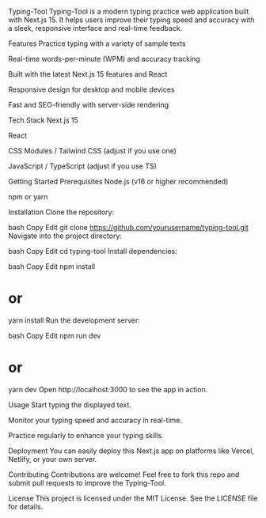 Typing-Tool
Typing-Tool is a modern typing practice web application built with Next.js 15. It helps users improve their typing speed and accuracy with a sleek, responsive interface and real-time feedback.

Features
Practice typing with a variety of sample texts

Real-time words-per-minute (WPM) and accuracy tracking

Built with the latest Next.js 15 features and React

Responsive design for desktop and mobile devices

Fast and SEO-friendly with server-side rendering

Tech Stack
Next.js 15

React

CSS Modules / Tailwind CSS (adjust if you use one)

JavaScript / TypeScript (adjust if you use TS)

Getting Started
Prerequisites
Node.js (v16 or higher recommended)

npm or yarn

Installation
Clone the repository:

bash
Copy
Edit
git clone https://github.com/yourusername/typing-tool.git
Navigate into the project directory:

bash
Copy
Edit
cd typing-tool
Install dependencies:

bash
Copy
Edit
npm install
# or
yarn install
Run the development server:

bash
Copy
Edit
npm run dev
# or
yarn dev
Open http://localhost:3000 to see the app in action.

Usage
Start typing the displayed text.

Monitor your typing speed and accuracy in real-time.

Practice regularly to enhance your typing skills.

Deployment
You can easily deploy this Next.js app on platforms like Vercel, Netlify, or your own server.

Contributing
Contributions are welcome! Feel free to fork this repo and submit pull requests to improve the Typing-Tool.

License
This project is licensed under the MIT License. See the LICENSE file for details.

